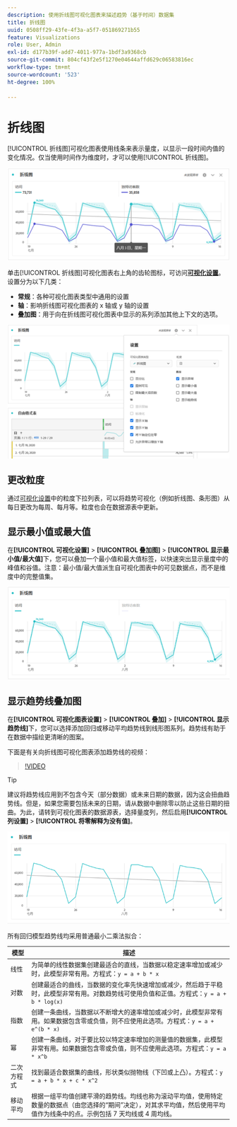 ```yaml
---
description: 使用折线图可视化图表来描述趋势（基于时间）数据集
title: 折线图
uuid: 0508ff29-43fe-4f3a-a5f7-051869271b55
feature: Visualizations
role: User, Admin
exl-id: d177b39f-add7-4011-977a-1bdf3a9368cb
source-git-commit: 804cf43f2e5f1270e04644affd629c06583816ec
workflow-type: tm+mt
source-wordcount: '523'
ht-degree: 100%

---
```


# 折线图

[!UICONTROL 折线图]可视化图表使用线条来表示量度，以显示一段时间内值的变化情况。仅当使用时间作为维度时，才可以使用[!UICONTROL 折线图]。

![折线图可视化图表](assets/line-viz.png)

单击[!UICONTROL 折线图]可视化图表右上角的齿轮图标，可访问&#x200B;[**可视化设置**](freeform-analysis-visualizations.md)。设置分为以下几类：

* **常规**：各种可视化图表类型中通用的设置
* **轴**：影响折线图可视化图表的 x 轴或 y 轴的设置
* **叠加图**：用于向在折线图可视化图表中显示的系列添加其他上下文的选项。

![可视化设置](assets/viz-settings-modal.png)

## 更改粒度

通过[可视化设置](freeform-analysis-visualizations.md)中的粒度下拉列表，可以将趋势可视化（例如折线图、条形图）从每日更改为每周、每月等。粒度也会在数据源表中更新。

## 显示最小值或最大值

在&#x200B;**[!UICONTROL 可视化设置]** > **[!UICONTROL 叠加图]** > **[!UICONTROL 显示最小值/最大值]**&#x200B;下，您可以叠加一个最小值和最大值标签，以快速突出显示量度中的峰值和谷值。注意：最小值/最大值派生自可视化图表中的可见数据点，而不是维度中的完整值集。

![显示最小值/最大值](assets/min-max-labels.png)

## 显示趋势线叠加图

在&#x200B;**[!UICONTROL 可视化图表设置]** > **[!UICONTROL 叠加]** > **[!UICONTROL 显示趋势线]**&#x200B;下，您可以选择添加回归或移动平均趋势线到线形图系列。趋势线有助于在数据中描绘更清晰的图案。

下面是有关向折线图可视化图表添加趋势线的视频：

>[!VIDEO](https://video.tv.adobe.com/v/330176/?quality=12)

>[!TIP]
>
>建议将趋势线应用到不包含今天（部分数据）或未来日期的数据，因为这会扭曲趋势线。但是，如果您需要包括未来的日期，请从数据中删除零以防止这些日期的扭曲。为此，请转到可视化图表的数据源表，选择量度列，然后启用&#x200B;**[!UICONTROL 列设置]** > **[!UICONTROL 将零解释为没有值]**。

![线性趋势线](assets/show-linear-trendline.png)

所有回归模型趋势线均采用普通最小二乘法拟合：

| 模型 | 描述 |
| --- | --- |
| 线性 | 为简单的线性数据集创建最适合的直线，当数据以稳定速率增加或减少时，此模型非常有用。方程式：`y = a + b * x` |
| 对数 | 创建最适合的曲线，当数据的变化率先快速增加或减少，然后趋于平稳时，此模型非常有用。对数趋势线可使用负值和正值。方程式：`y = a + b * log(x)` |
| 指数 | 创建一条曲线，当数据以不断增大的速率增加或减少时，此模型非常有用。如果数据包含零或负值，则不应使用此选项。方程式：`y = a + e^(b * x)` |
| 幂 | 创建一条曲线，对于要比较以特定速率增加的测量值的数据集，此模型非常有用。如果数据包含零或负值，则不应使用此选项。方程式：`y = a * x^b` |
| 二次方程式 | 找到最适合数据集的曲线，形状类似抛物线（下凹或上凸）。方程式：`y = a + b * x + c * x^2` |
| 移动平均 | 根据一组平均值创建平滑的趋势线。均线也称为滚动平均值，使用特定数量的数据点（由您选择的“期间”决定），对其求平均值，然后使用平均值作为线条中的点。示例包括 7 天均线或 4 周均线。 |
